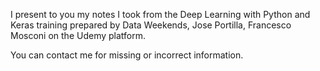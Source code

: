 
I present to you my notes I took from the Deep Learning with Python and Keras training prepared by Data Weekends, Jose Portilla, Francesco Mosconi on the Udemy platform.

You can contact me for missing or incorrect information.
